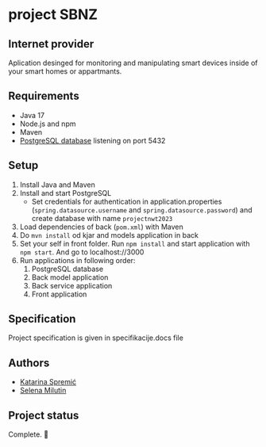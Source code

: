 # project SBNZ



## Internet provider
Aplication desinged for monitoring and manipulating smart devices inside of your smart homes or appartmants.


## Requirements
* Java 17
* Node.js and npm
* Maven
* [PostgreSQL database](https://www.postgresql.org/) listening on port 5432


## Setup

1. Install Java and Maven
2. Install and start PostgreSQL
   - Set credentials for authentication in application.properties (`spring.datasource.username` and `spring.datasource.password`) and create database with name `projectnwt2023` 
3. Load dependencies of back (`pom.xml`) with Maven
4. Do `mvn install` od kjar and models application in back
5. Set your self in front folder. Run `npm install` and start application with `npm start`. And go to localhost://3000
7. Run applications in following order:
   1) PostgreSQL database
   2) Back model application
   3) Back service application
   4) Front application
      

## Specification
Project specification is given in specifikacije.docs file


## Authors
* [Katarina Spremić]()
* [Selena Milutin]()


## Project status
Complete. 🎉

